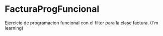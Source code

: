# FacturaProgFuncional

Ejercicio de programacion funcional con el filter para la clase factura. (I´m learning)
